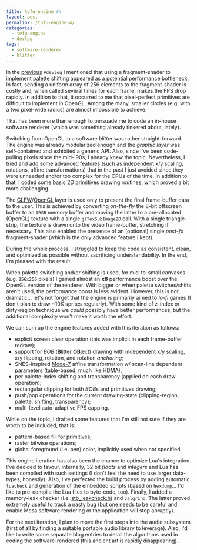 ```yaml
---
title: tofu-engine #4
layout: post
permalink: /tofu-engine-4/
categories: 
  - tofu-engine
  - devlog
tags: 
  - software-renderer
  - blitter
---
```

In the [previous](/tofu-engine-3) `#devlog` I mentioned that using a fragment-shader to implement palette shifting appeared as a potential performance bottleneck. In fact, sending a uniform array of 256 elements to the fragment-shader is costly and, when called several times for each frame, makes the FPS drop rapidly. In addition to that, it occurred to me that pixel-perfect primitives are difficult to implement in OpenGL. Among the many, smaller circles (e.g. with a two pixel-wide radius) are almost impossible to achieve.

That has been more than enough to persuade me to code an in-house software renderer (which was something already tinkered about, lately).

Switching from OpenGL to a software *blitter* was rather straight-forward. The engine was already modularized enough and the *graphic layer* was self-contained and exhibited a generic API. Also, since I've been code-pulling pixels since the mid-'90s, I already knew the topic. Nevertheless, I tried and add some advanced features (such as independent x/y scaling, rotations, affine transformations) that in the past I just avoided since they were unneeded and/or too complex for the CPUs of the time. In addition to that, I coded some basic 2D primitives drawing routines, which proved a bit more challenging.

The [GLFW](https://www.glfw.org/)/[OpenGL](https://www.opengl.org/) layer is used only to present the final frame-buffer data to the user. This is achieved by converting *on-the-fly* the 8-bit offscreen buffer to an `ARGB` memory buffer and moving the latter to a pre-allocated (OpenGL) texture with a single `glTexSubImage2D` call. With a single triangle-strip, the texture is drawn onto the video frame-buffer, stretching if necessary. This also enabled the presence of an (optional) single *post-fx* fragment-shader (which is the only advanced feature I kept).

During the whole process, I struggled to keep the code as consistent, clean, and optimized as possible without sacrificing understandability. In the end, I'm pleased with the result.

When palette switching and/or shifting is used, for mid-to-small canvases (e.g. `256x256` pixels) I gained almost an **x8** performance boost over the OpenGL version of the renderer. With bigger or when palette switches/shifts aren't used, the performance boost is less evident. However, this is not dramatic... let's not forget that the engine is primarily aimed to *lo-fi* games (I don't plan to draw ~10K sprites regularly). With some kind of z-index or dirty-region technique we *could* possibly have better performances, but the additional complexity won't make it worth the effort.

We can sum up the engine features added with this iteration as follows:

* explicit screen clear operation (this was implicit in each frame-buffer redraw);
* support for *BOB* (**B**litter **OB**ject) drawing with independent x/y scaling, x/y flipping, rotation, and rotation *anchoring*;
* SNES-inspired [Mode-7](https://en.wikipedia.org/wiki/Mode_7) affine transformation w/ scan-line dependent parameters (table-based, much like [HDMA](https://wiki.superfamicom.org/grog's-guide-to-dma-and-hdma-on-the-snes)),
* per palette-index shifting and transparency (applied on each draw operation);
* rectangular clipping for both *BOB*s and primitives drawing;
* push/pop operations for the current drawing-state (clipping-region, palette, shifting, transparency);
* multi-level auto-adaptive FPS capping.

While on the topic, I drafted some features that I'm still not sure if they are worth to be included, that is:

* pattern-based fill for primitives;
* raster bitwise operations;
* global foreground (i.e. pen) color, implicitly used when not specified.

This engine iteration has also been the chance to optimize Lua's integration. I've decided to favour, internally, 32 bit *floats* and *integers* and Lua has been compiled with such settings (I don't feel the need to use larger data-types, honestly). Also, I've perfected the build process by adding automatic `luacheck` and generation of the embedded scripts (based on `hexdump`... I'd like to pre-compile the Lua files to byte-code, too). Finally, I added a memory-leak checker (i.e. [stb_leakcheck.h](https://github.com/nothings/stb/blob/master/stb_leakcheck.h)) and `valgrind`. The latter proved extremely useful to track a nasty bug (but one needs to be careful and enable Mesa software rendering or the application will stop abruptly).

For the next iteration, I plan to move the first steps into the audio subsystem (first of all by finding a suitable portable audio library to leverage). Also, I'd like to write some separate blog entries to detail the algorithms used in coding the software-rendered (this ancient art is rapidly disappearing).
